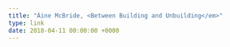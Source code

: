 ```yaml
---
title: "Áine McBride, <Between Building and Unbuilding</em>"
type: link
date: 2018-04-11 00:00:00 +0000
---
```

